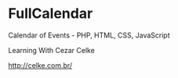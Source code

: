# FullCalendar

Calendar of Events - PHP, HTML, CSS, JavaScript

Learning With Cezar Celke

http://celke.com.br/
